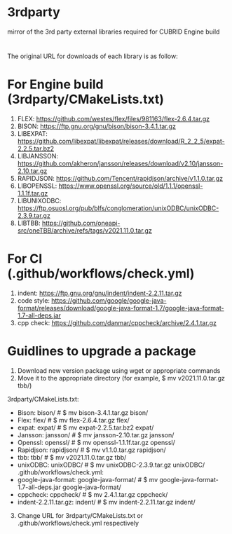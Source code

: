 # 3rdparty
mirror of the 3rd party external libraries required for CUBRID Engine build
#
The original URL for downloads of each library is as follow:

For Engine build (3rdparty/CMakeLists.txt)
==========================================
1. FLEX: https://github.com/westes/flex/files/981163/flex-2.6.4.tar.gz
2. BISON: https://ftp.gnu.org/gnu/bison/bison-3.4.1.tar.gz
3. LIBEXPAT: https://github.com/libexpat/libexpat/releases/download/R_2_2_5/expat-2.2.5.tar.bz2
4. LIBJANSSON: https://github.com/akheron/jansson/releases/download/v2.10/jansson-2.10.tar.gz
5. RAPIDJSON: https://github.com/Tencent/rapidjson/archive/v1.1.0.tar.gz
6. LIBOPENSSL: https://www.openssl.org/source/old/1.1.1/openssl-1.1.1f.tar.gz
7. LIBUNIXODBC: https://ftp.osuosl.org/pub/blfs/conglomeration/unixODBC/unixODBC-2.3.9.tar.gz
8. LIBTBB: https://github.com/oneapi-src/oneTBB/archive/refs/tags/v2021.11.0.tar.gz

For CI (.github/workflows/check.yml)
====================================
1. indent: https://ftp.gnu.org/gnu/indent/indent-2.2.11.tar.gz
2. code style: https://github.com/google/google-java-format/releases/download/google-java-format-1.7/google-java-format-1.7-all-deps.jar
3. cpp check: https://github.com/danmar/cppcheck/archive/2.4.1.tar.gz

Guidlines to upgrade a package
==============================
1. Download new version package using wget or appropriate commands
2. Move it to the appropriate directory (for example, $ mv v2021.11.0.tar.gz tbb/)

3rdparty/CMakeLists.txt:
   * Bison: bison/		# $ mv bison-3.4.1.tar.gz bison/
   * Flex: flex/		# $ mv flex-2.6.4.tar.gz flex/
   * expat: expat/		# $ mv expat-2.2.5.tar.bz2 expat/
   * Jansson: jansson/		# $ mv jansson-2.10.tar.gz jansson/
   * Openssl: openssl/		# $ mv openssl-1.1.1f.tar.gz openssl/
   * Rapidjson: rapidjson/	# $ mv v1.1.0.tar.gz rapidjson/
   * tbb: tbb/			# $ mv v2021.11.0.tar.gz tbb/
   * unixODBC: unixODBC/	# $ mv unixODBC-2.3.9.tar.gz unixODBC/
.github/workflows/check.yml:
   * google-java-format: google-java-format/	# $ mv google-java-format-1.7-all-deps.jar google-java-format/
   * cppcheck: cppcheck/			# $ mv 2.4.1.tar.gz cppcheck/
   * indent-2.2.11.tar.gz: indent/		# $ mv indent-2.2.11.tar.gz indent/

3. Change URL for 3rdparty/CMakeLists.txt or .github/workflows/check.yml respectively
